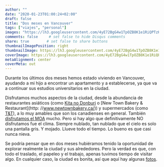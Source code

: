 ```yaml
---
author: ""
date: "2020-01-23T01:00:24+02:00"
draft: false
title: "Dos meses en Vancouver"
tags: ["viajes", "personal"]
images: "https://lh3.googleusercontent.com/4yE72BgG4w1TpOZB8K1e1RiQPTzK1QvBvEE1x_0QyMSG77rXdpjxCqvq37G2CdLoY3GWgHbs9kt2yDwDGjH-gbqm7fNi5Qx9kMwMpoRguJ8tDf-30v722v1uKCCnCeO6yCf4nFyYsUI=w1920-h1080"
comments: false     # set false to hide Disqus comments
share: true        # set false to share buttons
thumbnailImagePosition: right
thumbnailImage: https://lh3.googleusercontent.com/4yE72BgG4w1TpOZB8K1e1RiQPTzK1QvBvEE1x_0QyMSG77rXdpjxCqvq37G2CdLoY3GWgHbs9kt2yDwDGjH-gbqm7fNi5Qx9kMwMpoRguJ8tDf-30v722v1uKCCnCeO6yCf4nFyYsUI=w1920-h1080
coverImage: https://lh3.googleusercontent.com/4yE72BgG4w1TpOZB8K1e1RiQPTzK1QvBvEE1x_0QyMSG77rXdpjxCqvq37G2CdLoY3GWgHbs9kt2yDwDGjH-gbqm7fNi5Qx9kMwMpoRguJ8tDf-30v722v1uKCCnCeO6yCf4nFyYsUI=w1920-h1080
metaAlignment: center
coverMeta: out
---
```


Durante los últimos dos meses hemos estado viviendo en Vancouver, ayudando a mi hijo a encontrar un apartamento y a establecerse, ya que va a continuar sus estudios universitarios en la ciudad.

<!--more-->

Disfrutamos muchos aspectos de la ciudad, desde la abundancia de restaurantes asiáticos (como [Kita no Donburi](https://kita-no-donburi.com/) o [New Town Bakery & Restaurant](http: //www.newtownbakery.ca/)) y supermercados (como [T&T](https://www.tntsupermarket.com/)), a lo muy amables que son los canadienses en general. También [disfrutamos el MOA](https://blog.cortell.net/2020/01/moa-vancouver/) mucho. Pero si hay algo que definitivamente NO disfrutamos fue el clima. Siempre nublado, tan nublado que el cielo es solo una pantalla gris. Y mojado. Llueve todo el tiempo. Lo bueno es que casi nunca nieva.

Se podría pensar que en dos meses hubiéramos tenido la oportunidad de explorar realmente la ciudad y sus alrededores. Pero la verdad es que, con todo el traslado, el papeleo y el trabajo, apenas tuvimos tiempo de visitar algo. En cualquier caso, la ciudad es bonita, así que aquí hay algunas [fotos](https://photos.app.goo.gl/Svqt54qBTd6ie9GY9).

<script src="https://cdn.jsdelivr.net/npm/publicalbum@latest/embed-ui.min.js" async></script>
<div class="pa-gallery-player-widget" style="width:100%; height:480px; display:none;"
  data-link="https://photos.app.goo.gl/Svqt54qBTd6ie9GY9"
  data-title="86 new photos by Jorge Cortell">
  <object data="https://lh3.googleusercontent.com/_9PtnShZwQM17SoxrYRVq-4xpi60vh1VbrJT1loaotncHCAuQ1M8qwVNxNVBgbm9X3meV5KPJscQZ9CnS6Bn4GfOAl9NLU1v6COfT4-BZmAuD7DcXurGQwcmpDTrfcq0F2gNzuZFG4o=w1920-h1080"></object>
  <object data="https://lh3.googleusercontent.com/H-PaifLF_dOi1B3zNCCFBT-2aT_mFY5l-Vlo_243PJwGqkn5eZvLjkggvrj4c49JnySUG-1CWKHLXEAYCxwggxs3rjnKFfJUk8VsuvEN4fb3m0NkkYO-O8PyqA9VFZUL7OCOMOqrj1Y=w1920-h1080"></object>
  <object data="https://lh3.googleusercontent.com/OFcM0srpjz583qEAukTXWU60R6ZgeR5SJdj_0Qw0W07Ey32Q5fqUqexJiOOqto1vQph1gyPjHKWvJgzGR6uKy5Ftta1MfjoDQ7wZW8YNZ7rOS4jKIWCWSX1MF1RtgQzEg53h676UwKE=w1920-h1080"></object>
  <object data="https://lh3.googleusercontent.com/qvaQg2GlTK3GCCUCfFA8_g1pcLLyTOV78QmQVU_Ex9dfh01FKOcUrgQ4x0NUyJV8Qv4Q4OisvpjvGYHYYsLon1dvRkIjYGqoe11AvbqU7oeMLYTkYR7Ju-Oks-y5AowLfn0d8TIq0vY=w1920-h1080"></object>
  <object data="https://lh3.googleusercontent.com/808lGOg4l-3Hq-4khr74wNp7Du6zqW9ALSrfrQwHeide-o-0eJ98BoTHe5Qpxc1J6Gh-vvyyuclugM8Xv8WJY0ddz25yARr6tbQHsyNi3TS5YpwO6qQg2HRXajoFqnZQFvdk-hNNYV0=w1920-h1080"></object>
  <object data="https://lh3.googleusercontent.com/C5f6ghdKZkuZl44IN7CTCQnRiJO2dlyNlZRqzHKc5xmkQGmMXFlpT0I3Qj2LoBKHa8Wcx2urhd7rl2GoUeXYbzrBrosGDzrQ-8ZTZ0_KxtNNyhDaAWxRy2Ix9YTr-gu8RpZ-AL51b8M=w1920-h1080"></object>
  <object data="https://lh3.googleusercontent.com/e4qXIoKuBusbZuBc7rJnHsSdhJVF-wRzwJrKzajArA6qn3_yy9CZY8sfJiOrczIAC3AVYz-1KDjsAmCS0oTM76ZTMgLhwpi9rAJv49bACRHc0eS1bqUkGIP937j87JWi4--wOeckSEg=w1920-h1080"></object>
  <object data="https://lh3.googleusercontent.com/c1Du7AFS2jnes_Kpl1hnjHxJJr8-9YuwFuXIAVE0ovTIEHgMNGSwzYfDeEXcSy8fc3j-UJdWaWAIAs4NEA34Ydyw0XXzFT36khjcsdEd2Xu8QEYFCf_Kcxau9j-519E_r0LlXqpAPAA=w1920-h1080"></object>
  <object data="https://lh3.googleusercontent.com/FLpmLoKl8cfCdtGxI7MKEo6Y6W6XS_wtoFhtjW7sWea-zgNc92C9Hw-ar4qTaIM1-BaLh2WyoePf27aj0V2Vgaha40gTm2nIM4ipImS8LvITf5MTxHeeLc8couAWyX_t3v1O9es8mNQ=w1920-h1080"></object>
  <object data="https://lh3.googleusercontent.com/imrX3FoUV58cFy9AKKArwgYT7Wtyyx1zC2n67c6b5Q_SmlgSmxG0UIrBz3YKGYsSodXcFeebyqAuxYuoI2mipeo8xQrkpedX324YqlvF1VBfjfChU0fLZvqofcEy7lSjx-BjJB0nr2I=w1920-h1080"></object>
  <object data="https://lh3.googleusercontent.com/YSi-HAM9yV4QxUEIpR-gqfZMzlv6v2TO4AGCtY_TF-i33EIBZjUBRcBgdvqYNh8qNqMkwi3Ibbpd__32SXXmSYtxboSpeD2iZS-TZxqE8vNznkLFjf8QmIXKpCX_71ZKVbSNeqbZNK8=w1920-h1080"></object>
  <object data="https://lh3.googleusercontent.com/ED8-dFIgQDFrcz1FvuwHzV-h-a2GnxzFSAOfxfGwkzeflaZpNxTRj-eefzHWkZC11iS8SwgKrIxlUUwThJ7NVM8l7eU_3D0bIztJTnuMCyiNbKovVwdN22v5PAegHbAEbHNPGuAZlzM=w1920-h1080"></object>
  <object data="https://lh3.googleusercontent.com/e5_MOJIOyeTCkMzaTgLAoBJuF_Xugr9W0EdJqPa8wBd4TH14s6QEV8m9Q8qJHQq--E49Dj_hGCKjwNhuj2YNjNjgK_i3bsf42gTBWTdwLeDaiTkhwKooj-oJJGlTq4j6JlG87YxZERQ=w1920-h1080"></object>
  <object data="https://lh3.googleusercontent.com/J0mTX9_3Q4EEFORQ8Gz8xdg5zghtzYRkY1P3T5c5Kcw23GpHutEQcOCI10FigDflobzG5cyYroqO8Ks5dnnZqACEd9jUkKJRlvQqSqYXwthYFqzCus-w6qt23Wahb-oGnFjOq7ToL4Y=w1920-h1080"></object>
  <object data="https://lh3.googleusercontent.com/ZHAkn5VD1AlqbsBWGEopZINDE4RHksR0j4-T-Ll2obaUMO11Xfrti3eDFRvVACpX5Zt4d9jWeQC357r7a6XXaeMftP76gYbK7otZUJ9UnjqA_yatZzncBmuYlwOr2627A0QVT0Wyd94=w1920-h1080"></object>
  <object data="https://lh3.googleusercontent.com/-6ghc1UwBK45rsyuguzk6pLxhKj2ITqzECqPI1ddKgG4h_i_DTLJEJMyo270Z_MuHODI7ZXlaLRvF1XUQ1237UYliqKXy3EwC8A9Q_Srzm4jB1-vnLgkFwSD0WjL0PVe0s5vJYexQqs=w1920-h1080"></object>
  <object data="https://lh3.googleusercontent.com/yB6R9ToDlNdBGXqv8W_KOGcxC8E5dyhCGJvP8mO0Rr92Qm5TtinAcGN4dWNAtM03NDWurjHl4JQAnFLVg4mO0dXQwPLS537Md074ZF_EFBxQW0-Wiv-v-mb9kYF8FOyrfzincI83sPo=w1920-h1080"></object>
  <object data="https://lh3.googleusercontent.com/s7z_mr_PqldMDOBd2-YKYYRFmTqXeYFJ-108q_hplnYblZ9WDsCO2SWl_tWL2J_JSV4jGcWYYZbsjzmcK7Fylyu07aGFYMGo3R252PiRgUklGZ3trPK0Yp3-E1AV8SlN_B9g9xkBYjc=w1920-h1080"></object>
  <object data="https://lh3.googleusercontent.com/0OfsBV3WM_3aiC3qLqC5mDiE818-ndwnFqNLSkwSFd78npLo_dqaiqtyFAeOJXWmBjl4DMDO6cmeXZd_aiXISCmrNwxNn0dG8RGECNX3Y7JvigJczcird1mE-r3kwysg2ioUL3YEH_c=w1920-h1080"></object>
  <object data="https://lh3.googleusercontent.com/jqaUQ2mz2Cy0qpM4lQS-lMN2f48HALp9XgYYVR4Ix6jCY1OmTPYUImu3XIo5m1YbN2a-5_vKrEGPN5PluT8GoCcWt8GsfJOSeYLTULnVbxx9lLMu1Mi1H2QVAHenL0rQh9DT91H-NaY=w1920-h1080"></object>
  <object data="https://lh3.googleusercontent.com/7Vgji3WQfUYJEOR_UQ0_dIzW2pRbxd4UURVAqu7N_qAt2tlGtnBlSaVUB52QG3U444tsMu4PCinidvvQ025jeIVm8bhmTG-llSgTrGg15bSalgEpTEz5GN3Qo13Ht91wfGwzbW3dfrI=w1920-h1080"></object>
  <object data="https://lh3.googleusercontent.com/j3d8bnTXXQ73boklhXA11wTsYfhiGNyR1RvMbROQSizNYM4FGY2ZwT_bmUAi7XURPEpMv0LhQANQsK7r2cdvuNJ0i01Xd9jfaaoun75L_YoEaSftoOrJcZc4RYwRi0Iupk0YDKWz0v0=w1920-h1080"></object>
  <object data="https://lh3.googleusercontent.com/TzvdGHJyjwOFizJr5VKKfPl62q4naZmpE4b4RFzj0dDY9qCP1fR3eN_XhBTjnxtrzFFl0ubeejmT2ZR15AfevgNDiWjre1gmONOXAbvQaHNZbaLBndsaAcFPWCplrV5TxXXAFi44E4I=w1920-h1080"></object>
  <object data="https://lh3.googleusercontent.com/rSo_5gO0cwrn7RaJltag5IUBnQdZXoV559xxTh6PLMfEYN_lm0N212XSbnLqwmOgels-ZhkJXJCAAdzH1SMXt2zgiQiQGC_8vR3Ptm7go9N2kjTOsXG3jYADONRJzd7PkTLi8F2E4h0=w1920-h1080"></object>
  <object data="https://lh3.googleusercontent.com/VHtLwnSSPaRNBeVIgm5lIDl1CiuWhHe8W-USG6tYj0yDTffLyyBB1Ig6gnhanhR7EW1XvslqJoO7L87_Tfx2OF3LlPBUm7zUFqLHt86F9O6M8jGpodOAhI7EvSQltAkxUJG_W9HXZo8=w1920-h1080"></object>
  <object data="https://lh3.googleusercontent.com/xMO0vtnuSiqs-qfjwCbM21ke8FWthU4xSEXHIc9Sy4KDKUFzHE3jsi2GwWiOizeG-aGAo0XLgyuJayt8S3b2w0KhZeeUmgq91TjaXTFTlnCuReRW71oTweMWb6fl3ea0hyCucr1AvAA=w1920-h1080"></object>
  <object data="https://lh3.googleusercontent.com/Mazo_UkP_HUBAIyMv_FdJcz0CW4PpnUdRk-GN6WznLdib9RMJCMTNx6S1kzx4kNq8rnfSixr-_aiXhC67_0tTX7H0FrWK-awpq3ED9L-_Zjz01Bie8YlYF9lk4567UJYuzHss8PJPG8=w1920-h1080"></object>
  <object data="https://lh3.googleusercontent.com/45sqjdhnC15eLEV3ZcFrMKCIy7vQFlwmByqFPAd7XQrcOCe9d7JjYHk1kAVIUvlgZWEdtHWc8ls103Cy4UwPDJKpvzQJ2VgBOnoewymmV-zLhRK8lvdQn5VklIcTZZP4FfyGh2vPO8c=w1920-h1080"></object>
  <object data="https://lh3.googleusercontent.com/Whaac47OkoxCvvV_YKgsCln6yHtxrGGSddjkbSznyxdY6RdnmWB43EQIsDhkM8e6LzFIHY1_laEkBTiUjo0PfgtVJICBxkikLkoQABp2MzXDeoqu1rLUgQUKN6zrgg_eIfX54uPorc0=w1920-h1080"></object>
  <object data="https://lh3.googleusercontent.com/fD4TfTfCn4nawnU9Hu9uJ6bZxF8B3nCY574-9IaiV1YENJE_efVDgjQ8s6Zfo5ktXOrlC_pEZqFuPp16bYz4n-K_TXP27tyl9shq41itJz9SkHEqgAtPUut-1LKkPgsK29GRIaK_mMI=w1920-h1080"></object>
  <object data="https://lh3.googleusercontent.com/joWSA2LuWUReAwp08-ijjnabCYIqhPUQgSlP1trFcdu7OA5uf625TQzPvSHd6jvBkg3TIyt6MMwseWweKo-XEwCbgf13oavCL284oZMoIcEUCpOoC0aiYmRNKTDdNTSdU32d2dWnkJg=w1920-h1080"></object>
  <object data="https://lh3.googleusercontent.com/Zy4heEzLp1Y87TavlEmyTxynDLId0DM4XhfGYoMQJDRhKn9XxlaKYdYuQGFt0_v4753doXofB5VfbEAmF-HoybMUZoOIyyw-rkGLNDiiQ5-Op3gY9r6CJ1gKPMMzikFZnLSQShAtGOo=w1920-h1080"></object>
  <object data="https://lh3.googleusercontent.com/dM9AmbDrMC4x5_SbFWDgN3bM_KdVTZvWXVBh8JCY-v8sQLYQTmM3KkRKQhKscYe3pLSwOicJEKkW4BqEiaO16hREni64b2akfAUSpuIC0P8irkas41XqG8JJ9EjYrFMw9kVv-rZYLnE=w1920-h1080"></object>
  <object data="https://lh3.googleusercontent.com/exUpaDJwyHn1Wf6EXdIPrFyQ24J650h88XR3JcMxqH4GllQV2p_JncIjK5SftRGVn-CgZN7aMnDE6CYP2i3sy0YNhJbIDuOaoA0ianBp74_WGgqUHyd6-Z_AgKfUNBov-SRb8RIJE9Q=w1920-h1080"></object>
  <object data="https://lh3.googleusercontent.com/BQftXPYPVOltkiT24lYnVOxB66EOP86zDZBCLyZWs2TqJ5i90J1S6GjGTgx-iQ1YkAPJt1UGuLU-UeKobsXGp8O3oesHYVdxFwIWX16GjkNNsUaKWxp_R7UQ-Bj3p-16hP9Yy1zBWfs=w1920-h1080"></object>
  <object data="https://lh3.googleusercontent.com/kdm7E2L_OPsf4D_5Pp9qVufHDuthfUNT-TVTkwFRK9ngyTPkYYlli3GW2q_0pjx2aADDHxOxESvtLcG8QG9ToknZZMGlVsRChVWUr2f4tUP0u8GkGONvA899ITA0I-qzujZDE_f3ZSI=w1920-h1080"></object>
  <object data="https://lh3.googleusercontent.com/5M0-ZNcQfBHUvbsoU7XUm0Z0kd5aeGKJPZzWu3tWAStltsbYNU309S2lIjHvMkqfsxBJL6AcEKb7gA8dx-r0s7MYNUpndNIbWmwUhPsTKS-4b5wWJTkq8U-PoL8LdlYAWTcb9RMmKPo=w1920-h1080"></object>
  <object data="https://lh3.googleusercontent.com/co9x66jc5-Q--FwwXpEZrWGuW6y5tLM0COfwXdJzxnHRKYp4rApbo5TLNxIqSlMql0JkhzcnZS8A-iO_YNi2Ss26FabxTqIVGYKrXbm8i33i_5B4Diyb7clcEwSnnpgok3tkxxJJew0=w1920-h1080"></object>
  <object data="https://lh3.googleusercontent.com/uf4p11wl8abdYT-yVB0X7BVpvTpzD4ZNs2BuEsOrauiPuN0kQzbKYJoxBueHrbrXECcPNzSp6amcUsUUoIok3IPvu2T5v1rYd1WC8IqqerI-kz7vYD_3NTnbaMShcDHJVaf6WJItWJc=w1920-h1080"></object>
  <object data="https://lh3.googleusercontent.com/SKSNT_PA30_mJ_XoME9i2rxHS1iwWf6SqzF_brlIVb3cCmbPySAf0Y_P-62owA4IZvRo08D0TMgtlhDp2E9zyVP0xSoIS3wFSleuBmseY9aCfXcF4RddB2ZjKK7sVj4LDPZkptL8pms=w1920-h1080"></object>
  <object data="https://lh3.googleusercontent.com/CqFbdhZMRVOyeBpnGTewsjpvO2EaIr5LCpF7m4jGPYxjpS00nfRSO_k-H8k7_cKHVrJxkpGF3SXORPXYEcnBf4vIlu_aWAvHgP4hth1JJATJdbD5rRB8crunO3ruINpj_oFkSnN_j-E=w1920-h1080"></object>
  <object data="https://lh3.googleusercontent.com/vcdZ02XTfJ1Fzxf-2xjmI45IO18KtAqLO8_4sH5mR-5CI1WdkV8LtKzmrROSRxn1XamO1ngx9xStQuH8ZezUHcBmuXCyWjWd51RHkgmTH34gBaVx1FRWFzO38_hKpKAQF2g4Q6rH928=w1920-h1080"></object>
  <object data="https://lh3.googleusercontent.com/sCqOYTPrloKjfKhgDF7mDnWoh6HUMLT4dSrErC1FPeyBtkotZytNzsxfoD07lN5XTsG18k4D-Etincg9SlzBbPpi2KlLppF48spfSfXFV--yOItgAubooVRXqcnfaGPzQ-XkVkS_RLI=w1920-h1080"></object>
  <object data="https://lh3.googleusercontent.com/DDK87l-LLRFe3J8zkpkYGbbK0CfWPqbs13o4PDhYBGVvWwcX1XfzW0K7ybOP1IwVmgqHy7C6OG32b1AgHNPHfs02SpeLUJWaPO2vrjkgOQbyW0pp_fmfTOdp3xCjq2ocwCFG3c4pWTs=w1920-h1080"></object>
  <object data="https://lh3.googleusercontent.com/lFAG1xX4d-6GV5rk3uBBXEAxdnTPfdtWmDHm8ty12AbSK_oaz4bERX1x_2C48VxTzRtntTALuprkKoVxIsfgRGs9MrC02yb7qeV9u-zLA8EjPd0mSYxHuv5oWjlcMzBr36kQokVIl0I=w1920-h1080"></object>
  <object data="https://lh3.googleusercontent.com/KW09gda_HY-x9A_rkxnYS9r3HmO4IlsrSTF-Kt1Y1zgpVJAqmmy-6wQKACkXOW5T2wcyUN0HYK1tp8iauktMcwab56lE1crKdIS43NrDg90jqJCSRk86zf8sSXiIuO6bTKl-Xs8QBv8=w1920-h1080"></object>
  <object data="https://lh3.googleusercontent.com/0hMwCraG0PdFeDuiRfY44uckjl2xGxr2kbP4MkrMsFUY4ZedD6Yw-EMPqGb8WVDKNDDi04iO80cbXw6Z_103-sT8kBEbN6f5Q9tNnnGrNHvFufcEUOfSApUHd-z3bTF-2GVFL5RCrwM=w1920-h1080"></object>
  <object data="https://lh3.googleusercontent.com/xBE0EH3mKm2jHO7jD1orXfEGnKhuUt_WAkW-yflROh52hajNT9zeik__0nIf_2kvRCU44T_sYu3usjDBbnjFToR-dKt0ZlElOO49bPb9uC5qzxJOvNI7LfFuEs4-aZ-8CUyQSUz-SWc=w1920-h1080"></object>
  <object data="https://lh3.googleusercontent.com/3flX-I4JLEBjiqSpaU77PEsUzJnD5l48rtLU_uD7GHwzTXR0CNsBKJEL83t1OHk2JDCLUlN5E90B2xfsxOjFlJ-sEPdMZAOlV4xB0YyapiQO4HGpi7we2oIoVzeCDhxU2Of0HuQHpSI=w1920-h1080"></object>
  <object data="https://lh3.googleusercontent.com/3Bp2VYLAdfcTfSnKAtjJ72gEjWLspC5WUMoO6J6pH3JAhvpOWLb7f_S78zLVz8vf7CV8A9IjBy2NdwQwGCLkGgbEpvvyIMTNBOeD_SgdShQAPPkrPZ-4h-71G3wG2Ppyjg819YfyvBU=w1920-h1080"></object>
  <object data="https://lh3.googleusercontent.com/BT2NwyuqND7LSWWneh4MkkUkFIDn3Umc9-OLW6YiNjCJQG8AgH3DAWhp8CpP5Pyw3jH2zGtYH3-xR63qIS_c2mkHI3pD8AmDCOlBX6v5GNvTG651QXCtnFuA6gMS0zMaOjkxyZMn7Js=w1920-h1080"></object>
  <object data="https://lh3.googleusercontent.com/5jv5pv9TLSKiAKFppwE6aGNhdvk640hSJkV-NzqIvVPd_4yXV638Ys_SYVi_Z33MqxQMvjnPeEEyRAIQpYQ1q8w6Mr1xOWFkpwKy3DiGq16I-F6dE4AbrFj-HBlErZjJ09AxdX_O6Hg=w1920-h1080"></object>
  <object data="https://lh3.googleusercontent.com/1HrSU89uI-H7zVFXyrkRoGGO1gnAbrRgf661eKcLBH40Razf_IzIjTxQvU2XKriMg5M49GCI6Y_Li-o967Wi8OQx_VsPm1sMhNpqEKAAJ-Yd2c8h5KMutv33nNg4ztSTYPzxxb-h5-w=w1920-h1080"></object>
  <object data="https://lh3.googleusercontent.com/ZJVK0NJLCpWKSPapt99FU1tlVINi4adRkaUEbmqXj4ggNtA65dvr2EaWzB3VgHnZt0IaujSuBgjo5uDKPYfFs41NuzgQS_Fi6Yo6eiO84baBUcIVKd_ZHSNeFvYy--UKm_FDAnKb0hQ=w1920-h1080"></object>
  <object data="https://lh3.googleusercontent.com/M5f1Wo70q3s1_BzX83bPYMQPIN-K0S8OkHKsfUVyaWP26bI-lCyv44-LqclQwWq3ah6M9OnVgeJUWOIHT5jy13Kb73TNjAIydJdlAhmshJxGrhg_OMAq-3xW0qpt6tAbofMSjJT0J54=w1920-h1080"></object>
  <object data="https://lh3.googleusercontent.com/q7BdDN2Ruv0LRo0mP4ZU7PQuibWfIOZDin6gwg59lym1QF73bm-RBJaBxyQHYxdV6tgG2IqlWZIntiBvd1pd55yJEXUb6Xq_W7zdwUyIYwAYFPdWlrWG1kdRcu8ROJ1MtlTF3lX7Vcs=w1920-h1080"></object>
  <object data="https://lh3.googleusercontent.com/JvXGR08YJRMXEDMgZCXcngY1_kaBfSVuJ1Qo6QcEuybkywCMx2WjOzd505jGhdKG9BuLh4hFTiYeIFUu38sLv8OSM1TvKHSQkXX69jfh6gE55_hz2dViNo_XacT_08gH6QfYp4yuboM=w1920-h1080"></object>
  <object data="https://lh3.googleusercontent.com/iSwdx9etrBE0-KKi51MqJIRz5vP_VEkN7hi3eHK-GIflYafPteoh63Cc5mu441i_QrQennNhtPrqMrBspXkNJg85Mr5bA5kLDYAv_PjOJHozyvi8eHpHe34vZORwbvF5Sd9Sij_a-gU=w1920-h1080"></object>
  <object data="https://lh3.googleusercontent.com/KlM6ACNJzpPEmmmFMBikQH8MZ4t3WVrdlirXhgrvSMCi8o77yMQSzeMZd5jEcwqoW-XqQb6HSlsf9ccCAzxxaguR5OLCxYgpqC8CexqedrJS7pzVo_QyYhlMKkoRtTaSaM4zm1QiG8A=w1920-h1080"></object>
  <object data="https://lh3.googleusercontent.com/eh5NoR7JY4Ywr9ZGl0ktcK_jOPzNf4wIV55ytXHlD4xzF1203OZwLtzNDO5SeIkgorCc_7uD4nzNxBE1ZZeJhcDoKL_XwOr_dEu-yFv6RLAG80iSeWT1Wqh3WmiwSAT1XfHJOdZEzbI=w1920-h1080"></object>
  <object data="https://lh3.googleusercontent.com/Z3IDcts7nDVolaXyKqqEiqciwRSZDqjg0_d6h_Se3pTG_g09uT5eLUTkTMAydrB6mQkkP-MnB4AtChv3DDTguRb1w3RukpSfjghf1VK9jtpDGtvLekGX53czUJX0GuSW-j_psIfLCBI=w1920-h1080"></object>
  <object data="https://lh3.googleusercontent.com/C4GoXYjhFYNc360W4wf8ZKTTCk7W4F-fbnTQ_l5WEMtO2-lherNQ13K-G4vtcD-knYIMnLD3U1FpEPhJ8jAkWvA4s1hpcmnhkJZ7JvPT8-1duAQqx9zu7ECkR9JavowI8llaP-6Owxw=w1920-h1080"></object>
  <object data="https://lh3.googleusercontent.com/zGj7NaAZMKTdirqQa0kPru4N9pKt1OnBSUjjPCuvFTBGEJ8kd7nxbrkAUHSwF0_QKFma207vQZ57Lm2E-tUkwehYWhmClfrO4fAeqzxneowypENzRRtLoRkUk4peaBEUjKP8dMki99g=w1920-h1080"></object>
  <object data="https://lh3.googleusercontent.com/3DFIGov6lK-lztz2E6h5_LBdA-T1_qx2fp6Bzy7hSm7LlyddWT8v5eQyKu91FECfzUsQosTyGDFNx7GBo2JUl03mGbchJxQDOwkJt_HfQgxZQ_WpVXHCn-bizgCRikr2UAFOqLXnhmA=w1920-h1080"></object>
  <object data="https://lh3.googleusercontent.com/OxckHI2EfMZ-4vU67Clyj40x0Vxxgd4NPbpEo6qjnQeQcRGyMRO6UJmFsdjfEcMU7XfOuJoWzF-XEEeblfZq-1S-wCJ1QKWtMjZzfGXci_zDfzb5PY3wdsLSpO1ZNxjfFUmeyI03tE8=w1920-h1080"></object>
  <object data="https://lh3.googleusercontent.com/QMUO1FtkRu32bsrMPHw3R81xERxHwSyVENucRE-s1Y1_XBWcfF_O4ebtNb9iprxa6EGNKubj8A4LVKoPcTSrE41euS70tRLlulTwdB-Vkrj6y_Bu-bPcArpW6XuGHQYvNWfhx0kXOZo=w1920-h1080"></object>
  <object data="https://lh3.googleusercontent.com/NheAv1N_dQek9sqfpZnhUIE3RJCUuVql-J7cfp1hojMKeeIJPbUK-ug1-MkDim2csbkIkoJPwsTWJkypvRqqf0qzizXQuVk9KRKzvY9As6IxB_Y7tWU4Wy7hM8WXIiQEfzHod_wucAE=w1920-h1080"></object>
  <object data="https://lh3.googleusercontent.com/LAWONGvSR-_jOBtR2_wm4cZ0umjF0hKk2XqggeYmZGFuDy7y1-6QW2xHdV-l5KdYblwAFDWBF7RB9WLllCd1jns5f2FmaNWuhlT0z-fqJNoNcypl1dp0lXassxBK3u9dd6kytN4qFMo=w1920-h1080"></object>
  <object data="https://lh3.googleusercontent.com/HBgFmQxjLMxfRB8D5r81iST9r9vkkyZzvKq1meke9ILt6NkHukum6_LpVJnklglMlm4qPegkH81LtifUMGRAv_Sq5uJFseHcap_A9usgQbhXaK1DlLiwlaxsSCCGdoNiWSjXcghK7fU=w1920-h1080"></object>
  <object data="https://lh3.googleusercontent.com/i-c1ymW_smveAg7SqJG2dUfcuMfGBfJxZvpvI7i6RcslShuAkyq0jJbulZq2VDrAT7pOHZa-KXoUFBWb4jHzONtwStwEV5QYP221hjGHD8e8JODYdsTU9bruNvdeytXBhP3mdu1OSGo=w1920-h1080"></object>
  <object data="https://lh3.googleusercontent.com/esPvGF6DBqslHTuppP523qQkVXYwK7Et3V9G-20OcwOD6X31K4X0YQ5Cq3iCWEDNx7xw4lsUZIx4brmJ2On277YtgnTshWtviAv6JIOdEFft2iCwd5wldKK93S28TgBif16LW0DdY7g=w1920-h1080"></object>
  <object data="https://lh3.googleusercontent.com/OFtVG-En4m0TmvL5uUAc3ak8OBTs5ZwKs5xKrx7hJeg52rL1jCEjK6wIOnRmOIWOr6qhy3Ov0-hvYXwZ65kT2TpMlT5KA_mXcC_irIZcdmvjqjFxzF5YYurNQuX4FwjtK808Q1XuwK0=w1920-h1080"></object>
  <object data="https://lh3.googleusercontent.com/qZaEKuC3E1UmVKo22EgYgD4ZKrInkCn2f44-PqMWz9-L2KxNbySTceGMqtsautECBZwynlcUTEyu1adWoA1bBjQK2A84PA9GviUQ_KikH6fYwV11UPegnsFa6cHT3CPOkERoBWls9ps=w1920-h1080"></object>
  <object data="https://lh3.googleusercontent.com/McR6UDBng8IXYy2-efO43fIquzy4g2PB7DDUIKvm1v0HP16L8jVbur8NLeP_KPoLnHiUdWOQB_tzTGgi3RaKDdyurAwnGU_Q718_CXkIlwSL33uGUvIbEtvyQ8QgiMHkTTY6A_kNZM8=w1920-h1080"></object>
  <object data="https://lh3.googleusercontent.com/U0VuHBfiAzOgb0-7HxJtsUZUjzPL3oK3hZqW4pMyodkpm5ZjBuJN1WfNJcuNxZnEXI3QbSUad7fQZLE9KcsInJJb2bd97lf8w5Ji7AH9IUXnv-lWX1HgntXNyJV10-bwKBucvJAxBnQ=w1920-h1080"></object>
  <object data="https://lh3.googleusercontent.com/i2B17gR8HIIzc4cwOL7hNCmm1tBgEmBO0mE9T0kALDIy1_o0BpJP_LpqUD3CTS_hSlSihU7RUO5M6uZIBrS16HXPYtG8mfdpHt625D4Gb79OwsmcJAmS-oaDZzVSrEkpDXM5_yAcGd0=w1920-h1080"></object>
  <object data="https://lh3.googleusercontent.com/6PJx-HpwJIAsjzSEUQb4vqBeFINVq2hTPk7Egz8F0yjS0nJG2E3EEikUhEq8LHcgUR2TVBo29CW3FB8auhH1Mnfw-2TihwV78wLSMCg3ouxnPWlkL6BarrC8oFueZJDhYNAYreS_JPU=w1920-h1080"></object>
  <object data="https://lh3.googleusercontent.com/f1J8E5lG5UuV3y64flLOI8dMqebZH_PNPwAdKZFUIE3nLtBuOuS8HRU1f5glGG-zdXfuyUxjO1iOp_0YcYa7UbM7P9imHUpnAzB79A6qykGyHI8KXX0MT5RO2TGjHRMFWOCDrZ6n9pA=w1920-h1080"></object>
  <object data="https://lh3.googleusercontent.com/S5BTQwmj7v9zDrUWWHz1rt910UOhQ_7vul6uQnb6sqXHumtbFLBcwefcwf7Imjzu71jJsAQntljMGfBg9G9Z4NVexqsl16qHiWTNkmYBTRNMFedHlJSocA0zUgFhHC66pFFp5JTKmC4=w1920-h1080"></object>
  <object data="https://lh3.googleusercontent.com/A5O-waegYP5i8xL1eyqpHIdW9HQ5lqqzMorV-8Co8P2CcIRh6rXbKvMeb0v1dmKZAlD79JC_yAJU15GBc11qT32pJi1nPSJZhPkLThoiPHp8xJCmRf5IEfGpfqEP93RK3UqcGEYzxzU=w1920-h1080"></object>
  <object data="https://lh3.googleusercontent.com/HD3S3WS0lVh8LJv6VLWm-2J9neYLeW6PQrM1Y8TyhPFnta0FWZQcEbg_C7MTtag8p2rcmvy6dOx8EZjFbdc4t_k7eMPwk7rFk7uEzTtMYN4xyXD7IUdyyk6YJwvbldOv0bJbOjUM6Wk=w1920-h1080"></object>
  <object data="https://lh3.googleusercontent.com/ArWw79DFUpVJvpHinA8X3JX6bjz8uqV2NfNh2g3_a2j_xSHpvE2zeO1wGqKBWQRDSf8e87YOIhiQ4qx95MXQbNnX1nNydKRMFD8g3GTOzk2BY-7hKuMJNqApz3Qf0VUbG3lBRf5lXXg=w1920-h1080"></object>
  <object data="https://lh3.googleusercontent.com/uAnIRTEUI1lTY0rmuv1t6CSZwDetvhk4p6miaz5-R3B_QbBcOYoipINpnSjy48_7Iu58xiH-_fvB_Kr7KQd-03XJN6LkwEaNXIYvR3NohQAXKOgkIk7d8VzbEJiTPdvUjJS8_b7bWLU=w1920-h1080"></object>
  <object data="https://lh3.googleusercontent.com/g0FfqVSmnPmwr_8xtshwmEqoGuD5WC9LpwF56X1pD8-Ta8jlLGnbrxFtl30PgJKvCvMU6Bs9-nXql9usWScpm1tGbD3YL_WppjWebC475oTRqXBCbJ2bLjrzVv20wnBrX7vGtIxK3Xw=w1920-h1080"></object>
  <object data="https://lh3.googleusercontent.com/BczFJZYanP-CFZ3DeKKZNph2D-EpfxjantISxx_vIwJ-t-zoy539nKdGVq93-tOteY2aYHTbQsRnQyTe7hs3jKn6aMBdYIxxnKmUJbJUt1ZYxxCz6doaMZQ5TzTXL52tyJDS7HD0AYY=w1920-h1080"></object>
  <object data="https://lh3.googleusercontent.com/SvXEqFq-2GVLsfuf3bpi8dSJAhjIDckdD_BofqlNyQm7Yb5D-MrVcPyToQjmHdyzREYwH0mbKwIsXKlaiCQ4_oDVEDc61RgxMa_IYplnFDuwJAAPKzdVD0kvSwUsQR8CU1YQj2cD3fo=w1920-h1080"></object>
</div>
